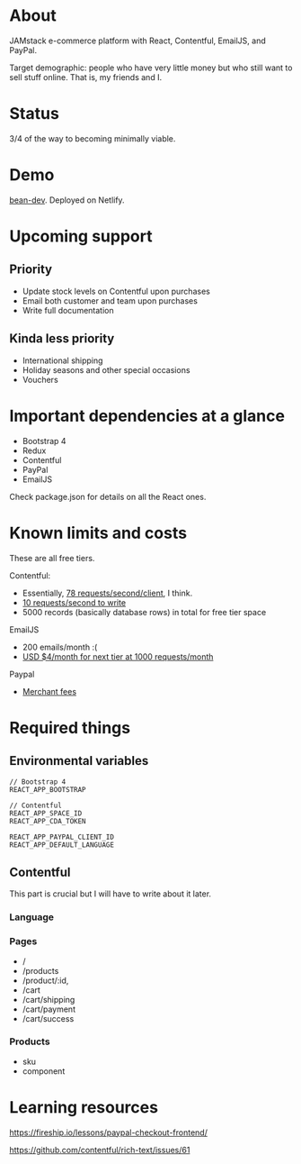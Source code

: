 # About

JAMstack e-commerce platform with React, Contentful, EmailJS, and PayPal.

Target demographic: people who have very little money but who still want to sell stuff online. That is, my friends and I.

# Status

3/4 of the way to becoming minimally viable.

# Demo

[bean-dev](https://bean-dev.notathoughtexperiment.me). Deployed on Netlify.

# Upcoming support

## Priority

- Update stock levels on Contentful upon purchases
- Email both customer and team upon purchases
- Write full documentation

## Kinda less priority

- International shipping
- Holiday seasons and other special occasions
- Vouchers

# Important dependencies at a glance

- Bootstrap 4
- Redux
- Contentful
- PayPal
- EmailJS

Check package.json for details on all the React ones.

# Known limits and costs

These are all free tiers.

Contentful:
- Essentially, [78 requests/second/client](https://www.contentful.com/developers/docs/references/content-delivery-api/#/introduction/common-resource-attributes), I think.
- [10 requests/second to write](https://www.contentful.com/developers/docs/references/content-management-api/#/introduction/api-rate-limits)
- 5000 records (basically database rows) in total for free tier space

EmailJS
- 200 emails/month :(
- [USD $4/month for next tier at 1000 requests/month](https://www.emailjs.com/pricing/)

Paypal
- [Merchant fees](https://www.paypal.com/us/webapps/mpp/merchant-fees)

# Required things

## Environmental variables

```
// Bootstrap 4
REACT_APP_BOOTSTRAP

// Contentful
REACT_APP_SPACE_ID
REACT_APP_CDA_TOKEN

REACT_APP_PAYPAL_CLIENT_ID
REACT_APP_DEFAULT_LANGUAGE
```

## Contentful

This part is crucial but I will have to write about it later.

### Language

### Pages

- /
- /products
- /product/:id, 
- /cart
- /cart/shipping
- /cart/payment
- /cart/success

### Products

- sku
- component

# Learning resources

https://fireship.io/lessons/paypal-checkout-frontend/

https://github.com/contentful/rich-text/issues/61